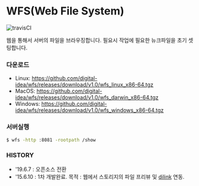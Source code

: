 # WFS(Web File System)

![travisCI](https://secure.travis-ci.org/digital-idea/wfs.png)

웹을 통해서 서버의 파일을 브라우징합니다.
필요시 작업에 필요한 뉴크파일을 초기 셋팅합니다.

### 다운로드
- Linux: https://github.com/digital-idea/wfs/releases/download/v1.0/wfs_linux_x86-64.tgz
- MacOS: https://github.com/digital-idea/wfs/releases/download/v1.0/wfs_darwin_x86-64.tgz
- Windows: https://github.com/digital-idea/wfs/releases/download/v1.0/wfs_windows_x86-64.tgz

### 서버실행

```bash
$ wfs -http :8081 -rootpath /show
```

### HISTORY
- '19.6.7 : 오픈소스 전환
- '15.6.10 : 1차 개발완료. 목적 : 웹에서 스토리지의 파일 프리뷰 및 [dilink](https://github.com/digital-idea/dilink) 연동.
